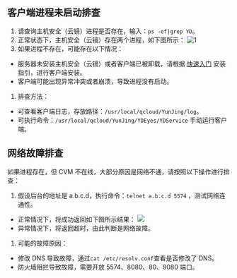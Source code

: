 ## 客户端进程未启动排查

1. 请查询主机安全（云镜）进程是否存在，输入：`ps -ef|grep YD`。
2. 正常状态下，主机安全（云镜）存在两个进程，如下图所示：
   ![1](https://main.qcloudimg.com/raw/f999a58033d7ddca296e4eb74f2758a9.png)
3. 如果进程不存在，可能存在以下情况：

- 服务器未安装主机安全（云镜）或者客户端已被卸载，请根据 [快速入门](https://cloud.tencent.com/document/product/296/12236) 安装指引，进行客户端安装。
- 客户端可能出现异常冲突或者崩溃，导致进程没有启动。

1. 排查方法：

- 可查看客户端日志，存放路径：`/usr/local/qcloud/YunJing/log`。
- 可执行命令：`/usr/local/qcloud/YunJing/YDEyes/YDService` 手动运行客户端。

## 网络故障排查

如果进程存在，但 CVM 不在线，大部分原因是网络不通，请按照以下操作进行排查：

1. 假设后台的地址是 a.b.c.d，执行命令：`telnet a.b.c.d 5574` ，测试网络连通性。

- 正常情况下，将成功返回如下图所示结果：
  ![](https://main.qcloudimg.com/raw/261893e2591f763ac8e55bbe48072dec.png)
- 异常情况下，将返回超时，由此判断是网络故障。

1. 可能的故障原因：

- 修改 DNS 导致故障，通过`cat /etc/resolv.conf`查看是否修改了 DNS。
- 防火墙阻拦导致故障，需要开放 5574、8080、80、9080 端口。
